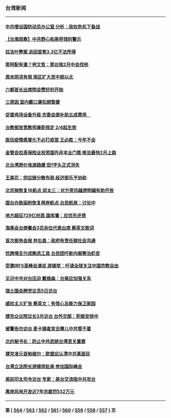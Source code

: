 ### 台湾新闻
---
#### [中共增设国防动员办公室 分析：政权危机下备战](../../pages/ncid1349361/n13921206.md) 
#### [【台海观察】中共野心和美将领的警示](../../pages/ncid1349361/n13920850.md) 
#### [拉法叶弊案 追回首笔3.3亿不法所得](../../pages/ncid1349361/n13920999.md) 
#### [郭柯配有谱？柯文哲：郭台铭2月中会找他](../../pages/ncid1349361/n13921005.md) 
#### [周末阴凉有雨 雨区扩大至中部以北](../../pages/ncid1349361/n13921006.md) 
#### [六都首长出席院会赞好的开始](../../pages/ncid1349361/n13920986.md) 
#### [三原因 室内戴口罩松绑暂缓](../../pages/ncid1349361/n13920956.md) 
#### [促蛋鸡场设备升级 农委会提补助五成费用　](../../pages/ncid1349361/n13920962.md) 
#### [台教部放宽教师兼职规定 2/4起生效](../../pages/ncid1349361/n13920959.md) 
#### [医估疫情感冒化不必打疫苗 王必胜：今年不会](../../pages/ncid1349361/n13920960.md) 
#### [金管会拉高保险业投资国外非本业门槛 修法最快2月上路](../../pages/ncid1349361/n13920900.md) 
#### [北台湾房价涨速趋缓 但1字头正式消失](../../pages/ncid1349361/n13920902.md) 
#### [王美花：供应链分散布局 经济部乐予协助](../../pages/ncid1349361/n13920901.md) 
#### [北京抛恢复16航点 邱太三：对方资讯越透明越有助开放](../../pages/ncid1349361/n13920909.md) 
#### [国台办致函盼恢复两岸航点 台民航局：讨论中](../../pages/ncid1349361/n13920910.md) 
#### [地方超征729亿创高 国库署：应优先还债](../../pages/ncid1349361/n13920904.md) 
#### [海基会台商餐会3百余位代表出席 蔡英文致词](../../pages/ncid1349361/n13920911.md) 
#### [首次部务会报 林右昌：政府有责任做社会沟通](../../pages/ncid1349361/n13920903.md) 
#### [忧跨境支付成贿选工具 台民团吁新内阁整治虾皮](../../pages/ncid1349361/n13920884.md) 
#### [受邀IRFS高峰会演说 游锡堃：吁请全球关注中国宗教自由](../../pages/ncid1349361/n13920867.md) 
#### [见识中共对台压迫 戴维森：台美应加强关系](../../pages/ncid1349361/n13920870.md) 
#### [瑞士国会跨党议员5日访台](../../pages/ncid1349361/n13920849.md) 
#### [威权主义扩张 蔡英文：有信心及能力保卫家园](../../pages/ncid1349361/n13920801.md) 
#### [捷克众议院议长3月访台 台外交部：积极安排中](../../pages/ncid1349361/n13920820.md) 
#### [被警告勿访台 麦卡锡直言去哪儿中共管不着](../../pages/ncid1349361/n13920665.md) 
#### [北约秘书长：防止中共武统台湾至关重要](../../pages/ncid1349361/n13920747.md) 
#### [捷克准元首帕维尔：欧盟应认清中共真面目](../../pages/ncid1349361/n13920738.md) 
#### [台湾立法院长游锡堃赴美 参加国际峰会](../../pages/ncid1349361/n13920393.md) 
#### [美前印太司令访台 专家：美台交流阻中共攻台](../../pages/ncid1349361/n13920067.md) 
#### [离岸风电开发近7年共裁罚532万元](../../pages/ncid1349361/n13920247.md) 

---
#### 第 [ [564](./564.md) / [563](./563.md) / [562](./562.md) / [561](./561.md) / [560](./560.md) / [559](./559.md) / [558](./558.md) / [557](./557.md) ] 页
